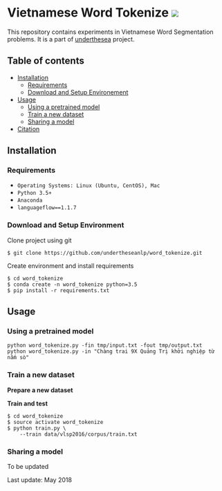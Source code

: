 # Vietnamese Word Tokenize ![](https://img.shields.io/badge/F1-94%25-red.svg)

This repository contains experiments in Vietnamese Word Segmentation problems. It is a part of [underthesea](https://github.com/magizbox/underthesea) project.

## Table of contents

* [Installation](#installation)
  * [Requirements](#requirements)
  * [Download and Setup Environement](#download-and-setup-environment)
* [Usage](#usage)
  * [Using a pretrained model](#using-a-pretrained-model)
  * [Train a new dataset](#train-a-new-dataset)
  * [Sharing a model](#sharing-a-model)
* [Citation](#citation)

## Installation

### Requirements

* `Operating Systems: Linux (Ubuntu, CentOS), Mac`
* `Python 3.5+`
* `Anaconda`
* `languageflow==1.1.7`

### Download and Setup Environment

Clone project using git

```
$ git clone https://github.com/undertheseanlp/word_tokenize.git
```

Create environment and install requirements

```
$ cd word_tokenize
$ conda create -n word_tokenize python=3.5
$ pip install -r requirements.txt
```

## Usage

### Using a pretrained model

```
python word_tokenize.py -fin tmp/input.txt -fout tmp/output.txt
python word_tokenize.py -in "Chàng trai 9X Quảng Trị khởi nghiệp từ nấm sò"
```

### Train a new dataset

**Prepare a new dataset**

**Train and test**

```
$ cd word_tokenize
$ source activate word_tokenize
$ python train.py \
    --train data/vlsp2016/corpus/train.txt
```

### Sharing a model

To be updated

Last update: May 2018
